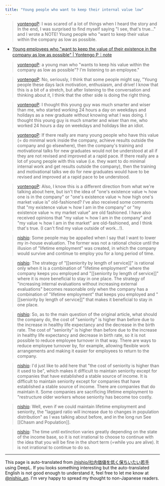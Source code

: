 ```yaml
---
title: "Young people who want to keep their internal value low"
---
```



> [yontengoP](https://twitter.com/yontengoP/status/1419266092791308289): I was scared of a lot of things when I heard the story and
> In the end, I was surprised to find myself saying "I see, that's true..." and I wrote a NOTE!
> Young people who "want to keep their value within the company as low as possible.
- [Young employees who "want to keep the value of their existence in the company as low as possible" | Yontengo P｜note](https://note.com/yontengop/n/ne3db96c946d0)

> [yontengoP](https://twitter.com/yontengoP/status/1419250043958169602): a young man who "wants to keep his value within the company as low as possible"? I'm listening to an employee."

> [yontengoP](https://twitter.com/yontengoP/status/1419268495162761219): No, seriously, I think that some people might say, "Young people these days lack motivation, enthusiasm, and drive! I know that this is a bit of a stretch, but after listening to the conversation and thinking about it, I think that the other side is doing the right thing.

> [yontengoP](https://twitter.com/yontengoP/status/1419269243179180039): I thought this young guy was much smarter and wiser than me, who started working 24 hours a day on weekdays and holidays as a new graduate without knowing what I was doing. I thought this young guy is much smarter and wiser than me, who worked 24 hours a day on weekdays and holidays like an idiot.

> [yontengoP](https://twitter.com/yontengoP/status/1419270683087949824): If there really are many young people who have this value (= do minimal work inside the company, achieve results outside the company and go elsewhere), then the company's training and motivational talks for new graduates would not be understood at all if they are not revised and improved at a rapid pace. If there really are a lot of young people with this value (i.e. they want to do minimal internal work and get results outside the company), then the training and motivational talks we do for new graduates would have to be revised and improved at a rapid pace to be understood.

> [yontengoP](https://twitter.com/yontengoP/status/1419304722494681091): Also, I know this is a different direction from what we're talking about here, but isn't the idea of "one's existence value ≒ how one is in the company" or "one's existence value ≒ how high one's market value is" old-fashioned? I've also received some comments that "my existence value ≒ how I am in the company" or "my existence value ≒ my market value" are old fashioned. I have also received opinions that "my value ≒ how I am in the company" and "my value ≒ how I am in the market" are old-fashioned, and I think that's true. (I can't find my value outside of work...!).

> [nishio](https://twitter.com/nishio/status/1419493066176561154): Some people may be appalled when I say that I want to lower my in-house evaluation. The former was not a rational choice until the illusion of "lifetime employment" was created, in which the company would survive and continue to employ you for a long period of time.

> [nishio](https://twitter.com/nishio/status/1419494032498040832): The strategy of "[[seniority by length of service]]" is rational only when it is a combination of "lifetime employment" where the company keeps you employed and "[[seniority by length of service]]" where it is more beneficial to stay in one place. The strategy of "increasing internal evaluations without increasing external evaluations" becomes reasonable only when the company has a combination of "lifetime employment" that keeps you employed and "[[seniority by length of service]]" that makes it beneficial to stay in one place.

> [nishio](https://twitter.com/nishio/status/1419498506784362501): So, as to the main question of the original article, what should the company do, the cost of "seniority" is higher than before due to the increase in healthy life expectancy and the decrease in the birth rate. The cost of "seniority" is higher than before due to the increase in healthy life expectancy and decrease in birth rate, so it is not possible to reduce employee turnover in that way. There are ways to reduce employee turnover by, for example, allowing flexible work arrangements and making it easier for employees to return to the company.

> [nishio](https://twitter.com/nishio/status/1419501902534897675): I'd just like to add here that "the cost of seniority is higher than it used to be", which makes it difficult to maintain seniority except for companies that have established a stable source of income. It is difficult to maintain seniority except for companies that have established a stable source of income. There are companies that do maintain it. Some companies are sacrificing lifetime employment to "restructure older workers whose seniority has become too costly.

> [nishio](https://twitter.com/nishio/status/1419502735867531273): Well, even if we could maintain lifetime employment and seniority, the "laggard ratio will increase due to changes in population distribution" as I was talking about before, and in the long run See [[Chasm and Population]].

> [nishio](https://twitter.com/nishio/status/1419503375226269701): The time until extinction varies greatly depending on the state of the income base, so it is not irrational to choose to continue with the idea that you will be fine in the short term (=while you are alive). It is not irrational to continue to do so.
---
This page is auto-translated from [/nishio/社内価値を低く保ちいたい若手](https://scrapbox.io/nishio/社内価値を低く保ちいたい若手) using DeepL. If you looks something interesting but the auto-translated English is not good enough to understand it, feel free to let me know at [@nishio_en](https://twitter.com/nishio_en). I'm very happy to spread my thought to non-Japanese readers.